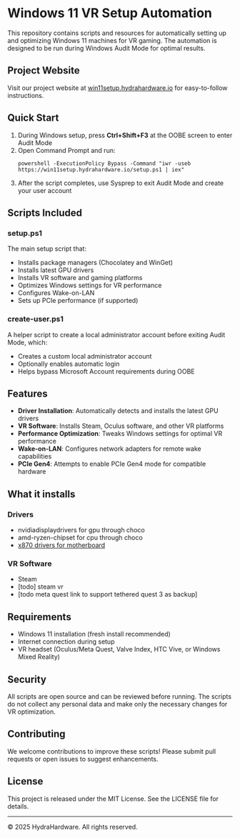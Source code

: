 # Windows 11 VR Setup Automation

This repository contains scripts and resources for automatically setting up and optimizing Windows 11 machines for VR gaming. The automation is designed to be run during Windows Audit Mode for optimal results.

## Project Website

Visit our project website at [win11setup.hydrahardware.io](https://win11setup.hydrahardware.io) for easy-to-follow instructions.

## Quick Start

1. During Windows setup, press **Ctrl+Shift+F3** at the OOBE screen to enter Audit Mode
2. Open Command Prompt and run:
   ```
   powershell -ExecutionPolicy Bypass -Command "iwr -useb https://win11setup.hydrahardware.io/setup.ps1 | iex"
   ```
3. After the script completes, use Sysprep to exit Audit Mode and create your user account

## Scripts Included

### setup.ps1

The main setup script that:
- Installs package managers (Chocolatey and WinGet)
- Installs latest GPU drivers
- Installs VR software and gaming platforms
- Optimizes Windows settings for VR performance
- Configures Wake-on-LAN
- Sets up PCIe performance (if supported)

### create-user.ps1

A helper script to create a local administrator account before exiting Audit Mode, which:
- Creates a custom local administrator account
- Optionally enables automatic login
- Helps bypass Microsoft Account requirements during OOBE

## Features

- **Driver Installation**: Automatically detects and installs the latest GPU drivers
- **VR Software**: Installs Steam, Oculus software, and other VR platforms
- **Performance Optimization**: Tweaks Windows settings for optimal VR performance
- **Wake-on-LAN**: Configures network adapters for remote wake capabilities
- **PCIe Gen4**: Attempts to enable PCIe Gen4 mode for compatible hardware

## What it installs

### Drivers
- nvidiadisplaydrivers for gpu through choco
- amd-ryzen-chipset for cpu through choco
- [x870 drivers for motherboard](https://rog.asus.com/motherboards/rog-strix/rog-strix-x870-f-gaming-wifi/helpdesk_download/)

### VR Software
- Steam
- [todo] steam vr
- [todo meta quest link to support tethered quest 3 as backup]

## Requirements

- Windows 11 installation (fresh install recommended)
- Internet connection during setup
- VR headset (Oculus/Meta Quest, Valve Index, HTC Vive, or Windows Mixed Reality)

## Security

All scripts are open source and can be reviewed before running. The scripts do not collect any personal data and make only the necessary changes for VR optimization.

## Contributing

We welcome contributions to improve these scripts! Please submit pull requests or open issues to suggest enhancements.

## License

This project is released under the MIT License. See the LICENSE file for details.

---

© 2025 HydraHardware. All rights reserved.
